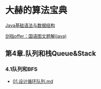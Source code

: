 # 大赫的算法宝典

[Java基础语法与数据结构](https://github.com/TWDH/JavaBasic)

[剑指offer：国语图文题解(java)](https://github.com/TWDH/SwordPointOffer)

## 第4章.队列和栈Queue&Stack
### 4.1队列和BFS
* [01.设计循环队列.md](第4章.队列和栈Queue&Stack/4.1队列和BFS/01.设计循环队列.md)
